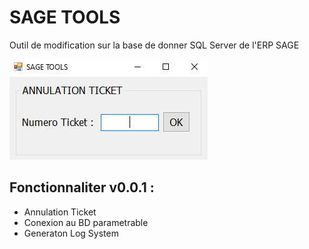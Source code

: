 # SAGE TOOLS

Outil de modification sur la base de donner SQL Server de l'ERP SAGE

![alt text](https://github.com/daoudtaha/sagetools/blob/master/sagetools/img/screen.jpg?raw=true)

## Fonctionnaliter v0.0.1  :
- Annulation Ticket
- Conexion au BD parametrable
- Generaton Log System

